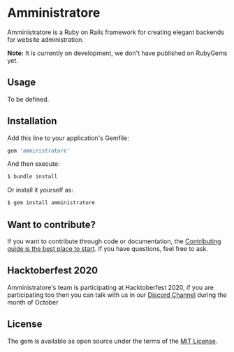 # Amministratore
Amministratore is a Ruby on Rails framework for creating elegant backends for website administration.

**Note:** It is currently on development, we don't have published on RubyGems yet.

## Usage
To be defined.

## Installation
Add this line to your application's Gemfile:

```ruby
gem 'amministratore'
```

And then execute:
```bash
$ bundle install
```

Or install it yourself as:
```bash
$ gem install amministratore
```

## Want to contribute?

If you want to contribute through code or documentation, the [Contributing
guide is the best place to start][contributing]. If you have questions, feel free
to ask.

## Hacktoberfest 2020

Amministratore's team is participating at Hacktoberfest 2020, if you are participating too then you can talk with us in our [Discord Channel](https://discord.gg/tFQDKX) during the month of October

## License
The gem is available as open source under the terms of the [MIT License](https://opensource.org/licenses/MIT).

[contributing]: https://github.com/lporras/amministratore/blob/master/CONTRIBUTING.md
